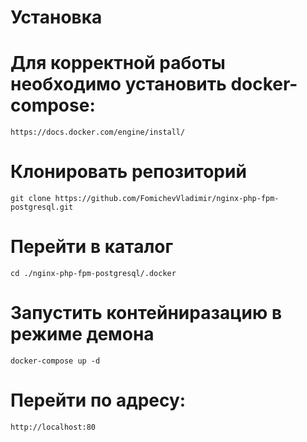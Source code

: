 # Установка

# Для корректной работы необходимо установить docker-compose:

`https://docs.docker.com/engine/install/`

# Клонировать репозиторий

`git clone https://github.com/FomichevVladimir/nginx-php-fpm-postgresql.git`

# Перейти в каталог

`cd ./nginx-php-fpm-postgresql/.docker`

# Запустить контейниразацию в режиме демона

`docker-compose up -d`

# Перейти по адресу:

`http://localhost:80`
